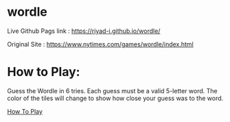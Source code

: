 # wordle

Live Github Pags link : https://riyad-i.github.io/wordle/


Original Site : https://www.nytimes.com/games/wordle/index.html 

# How to Play:

Guess the Wordle in 6 tries.
Each guess must be a valid 5-letter word.
The color of the tiles will change to show how close your guess was to the word.

[How To Play](./HowToPlay.png)

